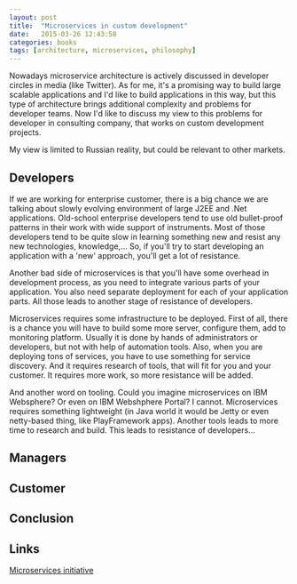 ```yaml
---
layout: post
title:  "Microservices in custom development"
date:   2015-03-26 12:43:58
categories: books
tags: [architecture, microservices, philosophy]
---
```


Nowadays microservice architecture is actively discussed in developer circles in media (like Twitter).
As for me, it's a promising way to build large scalable applications and I'd like to build applications in this way, but this type of architecture brings additional complexity and problems for developer teams. Now I'd like to discuss my view to this problems for developer in consulting company, that works on custom development projects.

My view is limited to Russian reality, but could be relevant to other markets.

## Developers

If we are working for enterprise customer, there is a big chance we are talking about slowly evolving environment of large J2EE and .Net applications.
Old-school enterprise developers tend to use old bullet-proof patterns in their work with wide support of instruments.
Most of those developers tend to be quite slow in learning something new and resist any new technologies, knowledge,...
So, if you'll try to start developing an application with a 'new' approach, you'll get a lot of resistance.

Another bad side of microservices is that you'll have some overhead in development process, as you need to integrate various parts of your application.
You also need separate deployment for each of your application parts. All those leads to another stage of resistance of developers.

Microservices requires some infrastructure to be deployed. First of all, there is a chance you will have to build some more server, configure them, add to monitoring platform. Usually it is done by hands of administrators or developers, but not with help of automation tools.
Also, when you are deploying tons of services, you have to use something for service discovery. And it requires research of tools, that will fit for you and your customer. It requires more work, so more resistance will be added.

And another word on tooling. Could you imagine microservices on IBM Websphere? Or even on IBM Webshphere Portal? I cannot.
Microservices requires something lightweight (in Java world it would be Jetty or even netty-based thing, like PlayFramework apps). Another tools leads to more time to research and build. This leads to resistance of developers...

## Managers

## Customer

## Conclusion

## Links

[Microservices initiative](http://microservices.io/)
